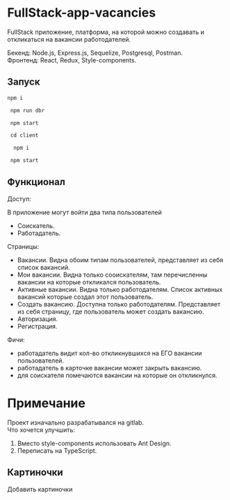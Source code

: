 # FullStack-app-vacancies

FullStack приложение, платформа, на которой можно создавать и откликаться на вакансии работодателей.<br>

Бекенд: Node.js, Express.js, Sequelize, Postgresql, Postman.<br>
Фронтенд: React, Redux, Style-components. 

## Запуск

```bash
npm i
```

```bash
 npm run dbr
```

```bash
 npm start
```

```bash
 сd client
```

```bash
  npm i
```

```bash
 npm start
```

## Функционал

Доступ:

В приложение могут войти два типа пользователей
- Соискатель. 
- Работадатель.

Страницы:

- Вакансии. Видна обоим типам пользователей, представляет из себя список вакансий. 
- Мои вакансии. Видна только сооискателям, там перечисленны вакансии на которые откликался пользователь. 
- Активные вакансии. Видна только работодателям. Список активных вакансий которые создал этот пользователь. 
- Создать вакансию. Доступна только работодателям. Представляет из себя страницу, где пользователь может создать вакансию. 
- Авторизация. 
- Регистрация. 

Фичи:

- работадатель видит кол-во откликнувшихся на ЕГО вакансии пользователей.
- работадатель в карточке вакансии может закрыть вакансию. 
- для соискателя помечаются вакансии на которые он откликнулся.

# Примечание

Проект изначально разрабатывался на gitlab.<br>
Что хочется улучшить:
1. Вместо style-components использовать Ant Design.
2. Переписать на TypeScript.

## Картиночки

Добавить картиночки
